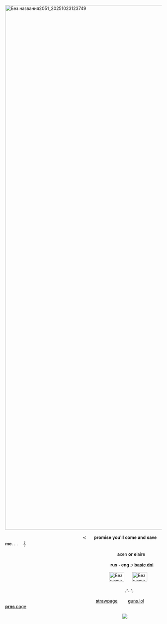 <img width="2854" height="1687" alt="Без названия2051_20251023123749" src="https://github.com/user-attachments/assets/0d660ce9-9681-43f2-a18a-bf91da4d75d7" />

ㅤㅤㅤ ㅤㅤㅤㅤㅤㅤㅤㅤㅤㅤㅤㅤㅤㅤㅤㅤ≺ㅤㅤ𝐩𝐫𝐨𝐦𝐢𝐬𝐞 𝐲𝐨𝐮'𝐥𝐥 𝐜𝐨𝐦𝐞 𝐚𝐧𝐝 𝐬𝐚𝐯𝐞 𝐦𝐞. . .ㅤ 𝄞

ㅤㅤㅤㅤㅤㅤㅤㅤㅤㅤㅤㅤㅤㅤㅤㅤㅤㅤㅤㅤㅤㅤㅤㅤㅤㅤㅤㅤ𝐚xen 𝐨𝐫 𝐞laire

ㅤㅤㅤㅤㅤㅤㅤㅤㅤㅤㅤㅤㅤㅤㅤㅤㅤㅤㅤㅤㅤㅤㅤㅤㅤㅤ 𝐫𝐮𝐬 ˖ 𝐞𝐧𝐠 ੭ [𝐛𝐚𝐬𝐢𝐜 𝐝𝐧𝐢](https://dni-criteria.carrd.co/)

ㅤㅤㅤㅤㅤㅤㅤㅤㅤㅤㅤㅤㅤㅤㅤㅤㅤㅤㅤㅤㅤㅤㅤㅤㅤㅤ<img width="48" height="30" alt="Без названия2133_20251030104816" src="https://github.com/user-attachments/assets/f9f46308-a32b-44b3-8340-844cc4862e18" />ㅤㅤ<img width="48" height="30" alt="Без названия2133_20251030104857" src="https://github.com/user-attachments/assets/4c7e22da-6746-4d7d-a045-c98af55baba7" />


ㅤㅤㅤㅤㅤㅤㅤㅤㅤㅤㅤㅤㅤㅤㅤㅤㅤㅤㅤㅤㅤㅤㅤㅤㅤㅤㅤㅤㅤㅤ₍ᐢ‥ᐢ₎

ㅤㅤㅤㅤㅤㅤㅤㅤㅤㅤㅤㅤㅤㅤ  ㅤㅤㅤㅤㅤㅤ  ㅤㅤ[𝐬trawpage](https://streetofdreams.straw.page/)ㅤ   ㅤ  [𝐠uns.lol](https://guns.lol/streetofdreams)ㅤ   ㅤ  [𝐩𝐫𝐧𝐬.page](https://en.pronouns.page/@infinitymusic)

ㅤㅤㅤㅤㅤㅤㅤㅤㅤㅤㅤㅤㅤㅤㅤㅤㅤㅤㅤㅤㅤㅤㅤㅤㅤㅤㅤㅤㅤ ![](https://komarev.com/ghpvc/?username=infinitymusic&style=for-the-badge&color=8d2b58&label=౨ৎ)


